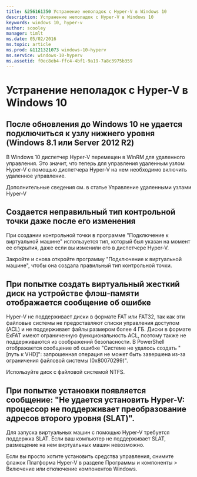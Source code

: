 ```yaml
---
title: &256161350 Устранение неполадок с Hyper-V в Windows 10
description: Устранение неполадок с Hyper-V в Windows 10
keywords: windows 10, hyper-v
author: scooley
manager: timlt
ms.date: 05/02/2016
ms.topic: article
ms.prod: &1121321073 windows-10-hyperv
ms.service: windows-10-hyperv
ms.assetid: f0ec8eb4-ffc4-4bf1-9a19-7a8c3975b359
---
```


# Устранение неполадок с Hyper-V в Windows 10

## После обновления до Windows 10 не удается подключиться к узлу нижнего уровня (Windows 8.1 или Server 2012 R2)

В Windows 10 диспетчер Hyper-V перемещен в WinRM для удаленного управления. Это значит, что теперь для управления удаленным узлом Hyper-V с помощью диспетчера Hyper-V на нем необходимо включить удаленное управление.

Дополнительные сведения см. в статье <g id="2CapsExtId1" ctype="x-link"><g id="2CapsExtId2" ctype="x-linkText">Управление удаленными узлами Hyper-V</g><g id="2CapsExtId3" ctype="x-title"></g></g>

## Создается неправильный тип контрольной точки даже после его изменения

При создании контрольной точки в программе "Подключение к виртуальной машине" используется тип, который был указан на момент ее открытия, даже если вы изменили его в диспетчере Hyper-V.

Закройте и снова откройте программу "Подключение к виртуальной машине", чтобы она создала правильный тип контрольной точки.

## При попытке создать виртуальный жесткий диск на устройстве флэш-памяти отображается сообщение об ошибке

Hyper-V не поддерживает диски в формате FAT или FAT32, так как эти файловые системы не предоставляют списки управления доступом (ACL) и не поддерживает файлы размером более 4 ГБ. Диски в формате ExFAT имеют ограниченную функциональность ACL, поэтому также не поддерживаются из соображений безопасности.
В PowerShell отображается сообщение об ошибке "Системе не удалось создать "\[путь к VHD\]": запрошенная операция не может быть завершена из-за ограничения файловой системы (0x80070299)".

Используйте диск с файловой системой NTFS.

## При попытке установки появляется сообщение: "Не удается установить Hyper-V: процессор не поддерживает преобразование адресов второго уровня (SLAT)".

Для запуска виртуальных машин с помощью Hyper-V требуется поддержка SLAT. Если ваш компьютер не поддерживает SLAT, размещение на нем виртуальных машин невозможно.

Если вы просто хотите установить средства управления, снимите флажок <g id="2" ctype="x-strong">Платформа Hyper-V</g> в разделе <g id="4" ctype="x-strong">Программы и компоненты</g> > <g id="6" ctype="x-strong">Включение или отключение компонентов Windows</g>.






<!--HONumber=May16_HO1-->


